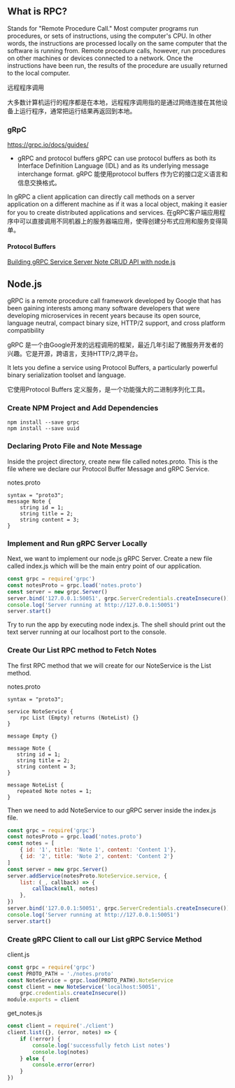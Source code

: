## What is RPC?
Stands for "Remote Procedure Call." Most computer programs run procedures, or sets of instructions, using the computer's CPU. In other words, the instructions are processed locally on the same computer that the software is running from. Remote procedure calls, however, run procedures on other machines or devices connected to a network. Once the instructions have been run, the results of the procedure are usually returned to the local computer.

远程程序调用

大多数计算机运行的程序都是在本地，远程程序调用指的是通过网络连接在其他设备上运行程序，通常把运行结果再返回到本地。

### gRpC
https://grpc.io/docs/guides/

- gRPC and protocol buffers
gRPC can use protocol buffers as both its Interface Definition Language (IDL) and as its underlying message interchange format. 
gRPC 能使用protocol buffers 作为它的接口定义语言和信息交换格式。

In gRPC a client application can directly call methods on a server application on a different machine as if it was a local object, making it easier for you to create distributed applications and services. 
在gRPC客户端应用程序中可以直接调用不同机器上的服务器端应用，使得创建分布式应用和服务变得简单。

#### Protocol Buffers


[Building gRPC Service Server Note CRUD API with node.js](https://medium.com/@alfianlosari/building-grpc-service-server-note-crud-api-with-node-js-bcc5478d5bdb)
## Node.js
gRPC is a remote procedure call framework developed by Google that has been gaining interests among many software developers that were developing microservices in recent years because its open source, language neutral, compact binary size, HTTP/2 support, and cross platform compatibility

gRPC 是一个由Google开发的远程调用的框架，最近几年引起了微服务开发者的兴趣。它是开源，跨语言，支持HTTP/2,跨平台。


It lets you define a service using Protocol Buffers, a particularly powerful binary serialization toolset and language. 

它使用Protocol Buffers 定义服务，是一个功能强大的二进制序列化工具。

### Create NPM Project and Add Dependencies
```
npm install --save grpc
npm install --save uuid
```

### Declaring Proto File and Note Message
Inside the project directory, create new file called notes.proto. This is the file where we declare our Protocol Buffer Message and gRPC Service. 

notes.proto
```
syntax = "proto3";
message Note {
    string id = 1;
    string title = 2;
    string content = 3;
}
```

### Implement and Run gRPC Server Locally
Next, we want to implement our node.js gRPC Server. Create a new file called index.js which will be the main entry point of our application. 
```js
const grpc = require('grpc')
const notesProto = grpc.load('notes.proto')
const server = new grpc.Server()
server.bind('127.0.0.1:50051', grpc.ServerCredentials.createInsecure())
console.log('Server running at http://127.0.0.1:50051')
server.start()
```
Try to run the app by executing node index.js. The shell should print out the text server running at our localhost port to the console.

### Create Our List RPC method to Fetch Notes
The first RPC method that we will create for our NoteService is the List method.

notes.proto
```
syntax = "proto3";

service NoteService {
    rpc List (Empty) returns (NoteList) {}
}

message Empty {}

message Note {
   string id = 1;
   string title = 2;
   string content = 3;
}

message NoteList {
   repeated Note notes = 1;
}
```

Then we need to add NoteService to our gRPC server inside the index.js file. 
```js
const grpc = require('grpc')
const notesProto = grpc.load('notes.proto')
const notes = [
    { id: '1', title: 'Note 1', content: 'Content 1'},
    { id: '2', title: 'Note 2', content: 'Content 2'}
]
const server = new grpc.Server()
server.addService(notesProto.NoteService.service, {
    list: (_, callback) => {
        callback(null, notes)
    },
})
server.bind('127.0.0.1:50051', grpc.ServerCredentials.createInsecure())
console.log('Server running at http://127.0.0.1:50051')
server.start()
```

### Create gRPC Client to call our List gRPC Service Method
client.js
```js
const grpc = require('grpc')
const PROTO_PATH = './notes.proto'
const NoteService = grpc.load(PROTO_PATH).NoteService
const client = new NoteService('localhost:50051',
    grpc.credentials.createInsecure())
module.exports = client
```

get_notes.js
```js
const client = require('./client')
client.list({}, (error, notes) => {
    if (!error) {
        console.log('successfully fetch List notes')
        console.log(notes)
    } else {
        console.error(error)
    }
})
```